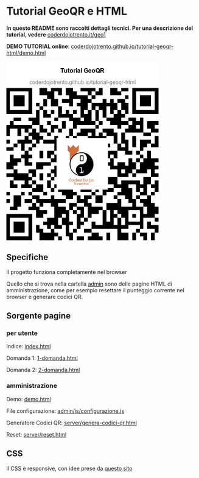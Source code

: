 

# Tutorial GeoQR e HTML

**In questo README sono raccolti dettagli tecnici. Per una descrizione del tutorial, vedere** <a href="https://www.coderdojotrento.it/geo1" target="_blank">coderdojotrento.it/geo1</a>

**DEMO TUTORIAL online**: <a href="https://coderdojotrento.github.io/tutorial-geoqr-html/demo.html" target="_blank">coderdojotrento.github.io/tutorial-geoqr-html/demo.html</a>


![](img/codici-qr/0-codice-qr.png)


## Specifiche

Il progetto funziona completamente nel browser

Quello che si trova nella cartella [admin](admin) sono  delle pagine HTML di amministrazione, come per esempio resettare il punteggio corrente nel browser e generare codici QR.


## Sorgente pagine


### per utente 

Indice: [index.html](index.html)

Domanda 1: [1-domanda.html](1-domanda.html)

Domanda 2: [2-domanda.html](2-domanda.html)


### amministrazione

Demo: [demo.html](demo.html)

File configurazione: [admin/js/configurazione.js](admin/js/configurazione.js)

Generatore Codici QR: [server/genera-codici-qr.html](server/genera-codici-qr.html)

Reset: [server/reset.html](server/reset.html)


## CSS

Il CSS è responsive, con idee prese da [questo sito](https://internetingishard.com/html-and-css/responsive-design/)
